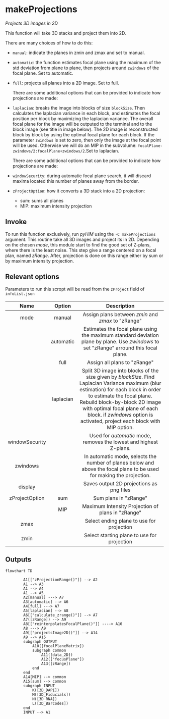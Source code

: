 # makeProjections
*Projects 3D images in 2D*

This function will take 3D stacks and project them into 2D.

There are many choices of how to do this:

-   `manual`: indicate the planes in zmin and zmax and set to manual.
    
-   `automatic`: the function estimates focal plane using the maximum of the std deviation from plane to plane, then projects around `zwindows` of the focal plane. Set to automatic.
    
-   `full`: projects all planes into a 2D image. Set to full.
    
    There are some additional options that can be provided to indicate how projections are made:
    
-   `laplacian`: breaks the image into blocks of size `blockSize`. Then calculates the laplacian variance in each block, and estimates the focal position per block by maximizing the laplacian variance. The overall focal plane for the image will be outputed to the terminal and to the block image (see title in image below). The 2D image is reconstructed block by block by using the optimal focal plane for each block. If the parameter `zwindows` is set to zero, then only the image at the focal point will be used. Otherwise we will do an MIP in the subvolume: `focalPlane-zwindows/2:focalPlane+zwindows/2`.Set to laplacian.
    
    There are some additional options that can be provided to indicate how projections are made:
    
-   `windowSecurity`: during automatic focal plane search, it will discard maxima located this number of planes away from the border.
    
-   `zProjectOption`: how it converts a 3D stack into a 2D projection:
    
    -   sum: sums all planes
    -   MIP: maximum intensity projection

## Invoke
To run this function exclusively, run *pyHiM* using the ``` -C makeProjections ``` argument. This routine take all 3D images and project its in 2D. Depending on the chosen *mode*, this module start to find the good set of Z-plans, where there is the least noise. This step give a range centered on a focal plan, named *zRange*. After, projection is done on this range either by sum or by maximum intensity projection.

## Relevant options
Parameters to run this scropt will be read from the ```zProject``` field of ```infoList.json```


|Name|Option|Description|
|:-:|:-:|:-:|
|mode|manual|Assign plans between *zmin* and *zmax* to "zRange"|
||automatic|Estimates the focal plane using the maximum standard deviation plane by plane. Use *zwindows* to set "zRange" arround this focal plane.|
||full|Assign all plans to "zRange"|
||laplacian|Split 3D image into blocks of the size given by *blockSize*. Find Laplacian Variance maximum (blur estimation) for each block in order to estimate the focal plane. Rebuild block-by-block 2D image with optimal focal plane of each block. if *zwindows* option is activated, project each block with MIP option.|
|windowSecurity||Used for *automatic* mode, removes the lowest and highest Z-plans.|
|zwindows| | In automatic mode, selects the number of planes below and above the focal plane to be used for making the projection.
|display| | Saves output 2D projections as png files
|zProjectOption|sum|Sum plans in "zRange"|
||MIP|Maximum Intensity Projection of plans in "zRange"|    
|zmax| | Select ending plane to use for projection
|zmin| | Select starting plane to use for projection

## Outputs


```{mermaid}
flowchart TD

		A1[["zProjectionRange()"]] --> A2
		A1 --> A3
		A1 --> A4
		A1 --> A5
		A2[manual] ---> A7
		A3[automatic] --> A6
		A4[full] ---> A7
		A5[laplacian] --> A8
		A6[["calculate_zrange()"]] --> A7
		A7([zRange]) --> A9
		A8[["reinterpolatesFocalPlane()"]] ----> A10
		A8 ---> A9
		A9[["projectsImage2D()"]] --> A14
		A9 --> A15
		subgraph OUTPUT
			A10([focalPlaneMatrix])
			subgraph common
				A11([data_2D])
				A12(["focusPlane"])
				A13([zRange])
			end
		end
		A14[MIP] --> common
		A15[sum] --> common
		subgraph INPUT
			K([3D_DAPI])
			M([3D_Fiducials])
			N([3D_RNA])
			L([3D_Barcodes])
		end
		INPUT --> A1

```